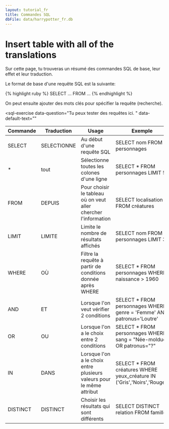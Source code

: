 ```yaml
---
layout: tutorial_fr
title: Commandes SQL
dbFile: data/harrypotter_fr.db
---
```


# Insert table with all of the translations
Sur cette page, tu trouveras un résumé des commandes SQL de base, leur effet et leur traduction.

Le format de base d'une requête SQL est la suivante:

{% highlight ruby %}
SELECT ... FROM ... 
{% endhighlight %}

On peut ensuite ajouter des mots clés pour spécifier la requête (recherche). 

<sql-exercise
  data-question="Tu peux tester des requêtes ici. "
  data-default-text=""
  ></sql-exercise>

<table class='datatable'>
<thead>
  <tr>
    <th>Commande</th>
    <th>Traduction</th>
    <th>Usage</th>
    <th>Exemple</th>
  </tr>
</thead>
<tbody>
  <tr>
    <td>SELECT</td>
    <td>SELECTIONNE</td>
    <td>Au début d'une requête SQL</td>
    <td>SELECT nom FROM personnages </td>
  </tr>
  <tr>
    <td>*</td>
    <td>tout</td>
    <td>Sélectionne toutes les colones d'une ligne</td>
    <td>SELECT * FROM personnages LIMIT 5</td>
  </tr>
  <tr>
    <td>FROM</td>
    <td>DEPUIS</td>
    <td>Pour choisir le tableau où on veut aller chercher l'information</td>
    <td>SELECT localisation FROM créatures</td>
  </tr>
  <tr>
    <td>LIMIT</td>
    <td>LIMITE</td>
    <td>Limite le nombre de résultats affichés</td>
    <td>SELECT nom FROM personnages LIMIT 3</td>
  </tr>
  <tr>
    <td>WHERE</td>
    <td>OÙ</td>
    <td>Filtre la requête à partir de conditions donnée après WHERE</td>
    <td>SELECT * FROM personnages WHERE naissance &gt; 1960</td>
  </tr>
  <tr>
    <td>AND</td>
    <td>ET</td>
    <td>Lorsque l'on veut vérifier 2 conditions</td>
    <td>SELECT * FROM personnages WHERE genre = 'Femme' AND patronus='Loutre'</td>
  </tr>
  <tr>
    <td>OR</td>
    <td>OU</td>
    <td>Lorsque l'on a le choix entre 2 conditions<br></td>
    <td>SELECT * FROM personnages WHERE sang = "Née-moldue" OR patronus="?"</td>
  </tr>
  <tr>
    <td>IN</td>
    <td>DANS</td>
    <td>Lorsque l'on a le choix entre plusieurs valeurs pour le même attribut</td>
    <td>SELECT * FROM créatures WHERE yeux_créature IN ('Gris','Noirs','Rouge')</td>
  </tr>
  <tr>
    <td>DISTINCT</td>
    <td>DISTINCT</td>
    <td>Choisir les résultats qui sont différents</td>
    <td>SELECT DISTINCT relation FROM famille </td>
  </tr>
</tbody>
</table>